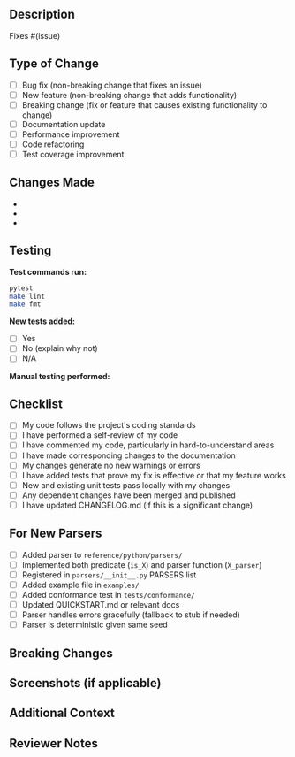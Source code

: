 ## Description

<!-- Provide a clear description of what this PR does -->

Fixes #(issue)

## Type of Change

<!-- Mark the relevant option with an "x" -->

- [ ] Bug fix (non-breaking change that fixes an issue)
- [ ] New feature (non-breaking change that adds functionality)
- [ ] Breaking change (fix or feature that causes existing functionality to change)
- [ ] Documentation update
- [ ] Performance improvement
- [ ] Code refactoring
- [ ] Test coverage improvement

## Changes Made

<!-- List the key changes -->

- 
- 
- 

## Testing

<!-- Describe how you tested these changes -->

**Test commands run:**
```bash
pytest
make lint
make fmt
```

**New tests added:**
- [ ] Yes
- [ ] No (explain why not)
- [ ] N/A

**Manual testing performed:**
<!-- Describe any manual testing, especially for new parsers -->

## Checklist

<!-- Mark completed items with an "x" -->

- [ ] My code follows the project's coding standards
- [ ] I have performed a self-review of my code
- [ ] I have commented my code, particularly in hard-to-understand areas
- [ ] I have made corresponding changes to the documentation
- [ ] My changes generate no new warnings or errors
- [ ] I have added tests that prove my fix is effective or that my feature works
- [ ] New and existing unit tests pass locally with my changes
- [ ] Any dependent changes have been merged and published
- [ ] I have updated CHANGELOG.md (if this is a significant change)

## For New Parsers

<!-- Complete this section if adding a new parser -->

- [ ] Added parser to `reference/python/parsers/`
- [ ] Implemented both predicate (`is_X`) and parser function (`X_parser`)
- [ ] Registered in `parsers/__init__.py` PARSERS list
- [ ] Added example file in `examples/`
- [ ] Added conformance test in `tests/conformance/`
- [ ] Updated QUICKSTART.md or relevant docs
- [ ] Parser handles errors gracefully (fallback to stub if needed)
- [ ] Parser is deterministic given same seed

## Breaking Changes

<!-- If this is a breaking change, describe: -->
<!-- 1. What breaks -->
<!-- 2. Migration path for users -->
<!-- 3. Why this change is necessary -->

## Screenshots (if applicable)

<!-- Add screenshots for UI changes or CLI output changes -->

## Additional Context

<!-- Add any other context about the PR here -->

## Reviewer Notes

<!-- Anything specific reviewers should focus on? -->